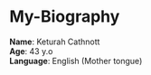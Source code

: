 # My-Biography

**Name**: Keturah Cathnott  
**Age**: 43 y.o  
**Language**: English (Mother tongue)
